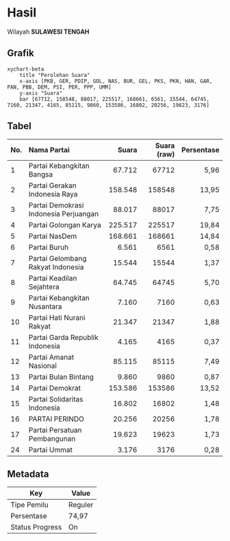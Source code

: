 # Hasil

Wilayah **SULAWESI TENGAH**

## Grafik

```mermaid
xychart-beta
    title "Perolehan Suara"
    x-axis [PKB, GER, PDIP, GOL, NAS, BUR, GEL, PKS, PKN, HAN, GAR, PAN, PBB, DEM, PSI, PER, PPP, UMM]
    y-axis "Suara"
    bar [67712, 158548, 88017, 225517, 168661, 6561, 15544, 64745, 7160, 21347, 4165, 85115, 9860, 153586, 16802, 20256, 19623, 3176]
```

## Tabel

| No. | Nama Partai                           | Suara   | Suara (raw) | Persentase |
|:--- |:------------------------------------- | -------:| -----------:| ----------:|
| 1   | Partai Kebangkitan Bangsa             | 67.712  | 67712       | 5,96       |
| 2   | Partai Gerakan Indonesia Raya         | 158.548 | 158548      | 13,95      |
| 3   | Partai Demokrasi Indonesia Perjuangan | 88.017  | 88017       | 7,75       |
| 4   | Partai Golongan Karya                 | 225.517 | 225517      | 19,84      |
| 5   | Partai NasDem                         | 168.661 | 168661      | 14,84      |
| 6   | Partai Buruh                          | 6.561   | 6561        | 0,58       |
| 7   | Partai Gelombang Rakyat Indonesia     | 15.544  | 15544       | 1,37       |
| 8   | Partai Keadilan Sejahtera             | 64.745  | 64745       | 5,70       |
| 9   | Partai Kebangkitan Nusantara          | 7.160   | 7160        | 0,63       |
| 10  | Partai Hati Nurani Rakyat             | 21.347  | 21347       | 1,88       |
| 11  | Partai Garda Republik Indonesia       | 4.165   | 4165        | 0,37       |
| 12  | Partai Amanat Nasional                | 85.115  | 85115       | 7,49       |
| 13  | Partai Bulan Bintang                  | 9.860   | 9860        | 0,87       |
| 14  | Partai Demokrat                       | 153.586 | 153586      | 13,52      |
| 15  | Partai Solidaritas Indonesia          | 16.802  | 16802       | 1,48       |
| 16  | PARTAI PERINDO                        | 20.256  | 20256       | 1,78       |
| 17  | Partai Persatuan Pembangunan          | 19.623  | 19623       | 1,73       |
| 24  | Partai Ummat                          | 3.176   | 3176        | 0,28       |


## Metadata

| Key             | Value   |
| --------------- | ------- |
| Tipe Pemilu     | Reguler |
| Persentase      | 74,97   |
| Status Progress | On      |



